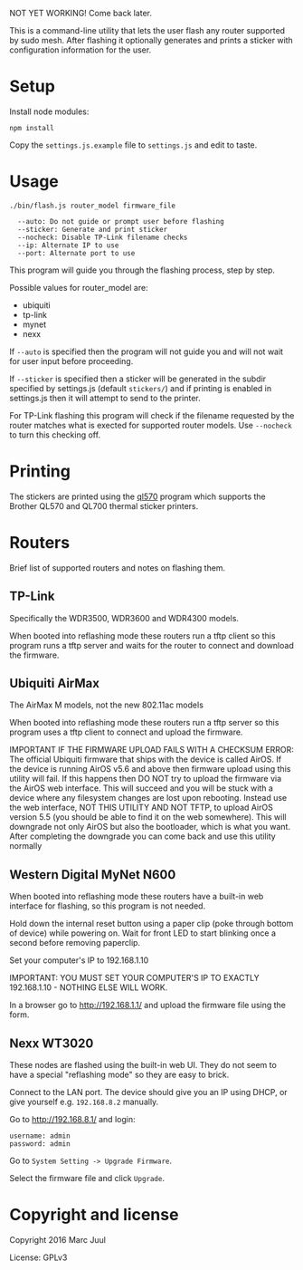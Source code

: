 
NOT YET WORKING! Come back later.
        
This is a command-line utility that lets the user flash any router supported by sudo mesh. After flashing it optionally generates and prints a sticker with configuration information for the user.

# Setup

Install node modules:

```
npm install
```

Copy the `settings.js.example` file to `settings.js` and edit to taste. 

# Usage

```
./bin/flash.js router_model firmware_file

  --auto: Do not guide or prompt user before flashing
  --sticker: Generate and print sticker
  --nocheck: Disable TP-Link filename checks
  --ip: Alternate IP to use
  --port: Alternate port to use
```

This program will guide you through the flashing process, step by step. 

Possible values for router_model are:

* ubiquiti 
* tp-link
* mynet
* nexx

If `--auto` is specified then the program will not guide you and will not wait for user input before proceeding.

If `--sticker` is specified then a sticker will be generated in the subdir specified by settings.js (default `stickers/`) and if printing is enabled in settings.js then it will attempt to send to the printer. 

For TP-Link flashing this program will check if the filename requested by the router matches what is exected for supported router models. Use `--nocheck` to turn this checking off.

# Printing

The stickers are printed using the [ql570](https://github.com/sudomesh/ql570/) program which supports the Brother QL570 and QL700 thermal sticker printers.

# Routers

Brief list of supported routers and notes on flashing them.

## TP-Link 

Specifically the WDR3500, WDR3600 and WDR4300 models.

When booted into reflashing mode these routers run a tftp client so this program runs a tftp server and waits for the router to connect and download the firmware.

## Ubiquiti AirMax

The AirMax M models, not the new 802.11ac models

When booted into reflashing mode these routers run a tftp server so this program uses a tftp client to connect and upload the firmware.

IMPORTANT IF THE FIRMWARE UPLOAD FAILS WITH A CHECKSUM ERROR: The official Ubiquiti firmware that ships with the device is called AirOS. If the device is running AirOS v5.6 and above then firmware upload using this utility will fail. If this happens then DO NOT try to upload the firmware via the AirOS web interface. This will succeed and you will be stuck with a device where any filesystem changes are lost upon rebooting. Instead use the web interface, NOT THIS UTILITY AND NOT TFTP, to upload AirOS version 5.5 (you should be able to find it on the web somewhere). This will downgrade not only AirOS but also the bootloader, which is what you want. After completing the downgrade you can come back and use this utility normally

## Western Digital MyNet N600

When booted into reflashing mode these routers have a built-in web interface for flashing, so this program is not needed.

Hold down the internal reset button using a paper clip (poke through bottom of device) while powering on. Wait for front LED to start blinking once a second before removing paperclip.

Set your computer's IP to 192.168.1.10 

IMPORTANT: YOU MUST SET YOUR COMPUTER'S IP TO EXACTLY 192.168.1.10 - NOTHING ELSE WILL WORK.

In a browser go to http://192.168.1.1/ and upload the firmware file using the form.

## Nexx WT3020

These nodes are flashed using the built-in web UI. They do not seem to have a special "reflashing mode" so they are easy to brick.

Connect to the LAN port. The device should give you an IP using DHCP, or give yourself e.g. `192.168.8.2` manually.

Go to http://192.168.8.1/ and login:

```
username: admin
password: admin
```

Go to `System Setting -> Upgrade Firmware`.

Select the firmware file and click `Upgrade`.

# Copyright and license

Copyright 2016 Marc Juul

License: GPLv3
